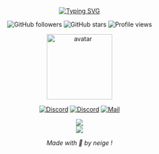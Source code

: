 <div align="center">
<a href="https://git.io/typing-svg">
<img src="https://readme-typing-svg.demolab.com?font=Montserrat&size=35&duration=3000&&pause=1000&color=FF0000&center=true&vCenter=true&width=600&lines=%F0%9F%8C%9F+Neige+X+Aishi+%F0%9F%8C%9F;%F0%9F%8D%A1discord.gg%2Fsuzume%F0%9F%8D%A1;%F0%9F%8C%9F+Neige+X+Aishi+%F0%9F%8C%9F;%F0%9F%8D%A1discord.gg%2Fsuzume%F0%9F%8D%A1;%F0%9F%8C%9F+Neige+X+Aishi+%F0%9F%8C%9F;%F0%9F%8D%A1discord.gg%2Fsuzume%F0%9F%8D%A1;t%C3%A9+encor+la%3F+%F0%9F%98%81;al%C3%A9+quite+la+pag+mtn+%F0%9F%98%83;stp%C3%A9+kit+la+paze+%F0%9F%98%84;tu+f%C3%A9+peur+%F0%9F%98%93" alt="Typing SVG" /></a>
</div>

<div align="center">
  
  ![GitHub followers](https://img.shields.io/github/followers/neigexaishi?style=for-the-badge&logo=github&color=ff6b35)
  ![GitHub stars](https://img.shields.io/github/stars/neigexaishi?style=for-the-badge&logo=github&color=ff6b35)
  ![Profile views](https://komarev.com/ghpvc/?username=neigexaishi&style=for-the-badge&color=ff6b35)
  
</div>

<div align="center">
  <img src="https://i.goopics.net/723tyx.png" alt="avatar" width="150"

<br>
<div align="center">
  
  [![Discord](https://img.shields.io/badge/-Discord-5865F2?style=for-the-badge&logo=discord&logoColor=white)](https://discord.gg/users/267757747653705728)
  [![Discord](https://img.shields.io/badge/-Discord-5865F2?style=for-the-badge&logo=discord&logoColor=white)](https://discord.gg/suzume)
  [![Mail](https://img.shields.io/badge/-Email-D14836?style=for-the-badge&logo=gmail&logoColor=white)](mailto:neigee@internet.ru)
  
</div>
<div align="center">
</div>  

![](https://github-readme-stats.vercel.app/api?username=neigexaishi&theme=slateorange&hide_border=false&include_all_commits=true&count_private=true)<br/>
![](https://github-readme-stats.vercel.app/api/top-langs/?username=neigexaishi&theme=slateorange&hide_border=false&include_all_commits=true&count_private=true&layout=compact)
  
*Made with 💖 by neige !*
